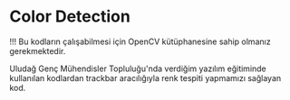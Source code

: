 # Color Detection
!!! Bu kodların çalışabilmesi için OpenCV kütüphanesine sahip olmanız gerekmektedir. 

Uludağ Genç Mühendisler Topluluğu'nda verdiğim yazılım eğitiminde kullanılan kodlardan trackbar aracılığıyla renk tespiti yapmamızı sağlayan kod.
